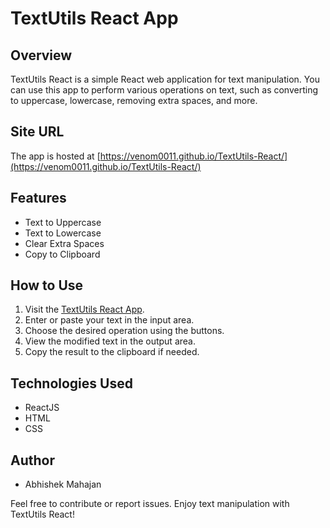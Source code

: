# TextUtils React App

## Overview
TextUtils React is a simple React web application for text manipulation. You can use this app to perform various operations on text, such as converting to uppercase, lowercase, removing extra spaces, and more.

## Site URL
The app is hosted at [https://venom0011.github.io/TextUtils-React/](https://venom0011.github.io/TextUtils-React/)

## Features
- Text to Uppercase
- Text to Lowercase
- Clear Extra Spaces
- Copy to Clipboard

## How to Use
1. Visit the [TextUtils React App](https://venom0011.github.io/TextUtils-React/).
2. Enter or paste your text in the input area.
3. Choose the desired operation using the buttons.
4. View the modified text in the output area.
5. Copy the result to the clipboard if needed.

## Technologies Used
- ReactJS
- HTML
- CSS

## Author
- Abhishek Mahajan

Feel free to contribute or report issues. Enjoy text manipulation with TextUtils React!
